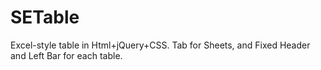 # SETable
Excel-style table in Html+jQuery+CSS. Tab for Sheets, and Fixed Header and Left Bar for each table.
